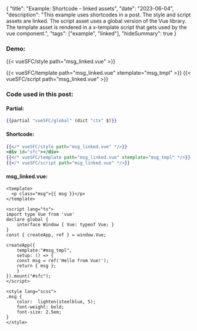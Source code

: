 {
"title": "Example: Shortcode - linked assets",
"date": "2023-06-04",
"description": "This example uses shortcodes in a post. The style and script assets are linked. The script asset uses a global version of the Vue library. The template asset is rendered in a x-template script that gets used by the vue component.",
"tags": ["example", "linked"],
"hideSummary": true
}

###  Demo:
{{< vueSFC/style path="msg_linked.vue" >}}
<div id="sfc"></div>
{{< vueSFC/template path="msg_linked.vue" xtemplate="msg_tmpl" >}}
{{< vueSFC/script path="msg_linked.vue" >}}

### Code used in this post:
#### Partial:
``` hbs
{{partial "vueSFC/global" (dict "ctx" $)}} 
```
#### Shortcode:
``` hbs
{{</* vueSFC/style path="msg_linked.vue" */>}}
<div id="sfc"></div>
{{</* vueSFC/template path="msg_linked.vue" xtemplate="msg_tmpl" */>}}
{{</* vueSFC/script path="msg_linked.vue" */>}}
```
#### msg_linked.vue:
``` vue
<template>
  <p class="msg">{{ msg }}</p>
</template>

<script lang="ts">
import type Vue from 'vue'
declare global {
    interface Window { Vue: typeof Vue; }
}
const { createApp, ref } = window.Vue;

createApp({
    template:"#msg_tmpl",
    setup: () => {
    const msg = ref('Hello from Vue!');
    return { msg };
    }
}).mount("#sfc");
</script>

<style lang="scss">
.msg {
    color:  lighten(steelblue, 5);
    font-weight: bold;
    font-size: 2.5em;
}
</style>
```


